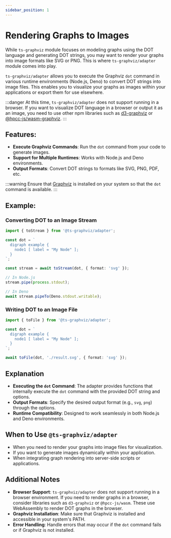 ```yaml
---
sidebar_position: 1
---
```

# Rendering Graphs to Images

While `ts-graphviz` module focuses on modeling graphs using the DOT language and generating DOT strings, you may want to render your graphs into image formats like SVG or PNG. This is where `ts-graphviz/adapter` module comes into play.

`ts-graphviz/adapter` allows you to execute the Graphviz `dot` command in various runtime environments (Node.js, Deno) to convert DOT strings into image files. This enables you to visualize your graphs as images within your applications or export them for use elsewhere.

:::danger
At this time, `ts-graphviz/adapter` does not support running in a browser. If you want to visualize DOT language in a browser or output it as an image, you need to use other npm libraries such as [d3-graphviz](https://www.npmjs.com/package/d3-graphviz) or [@hpcc-js/wasm-graphviz](https://www.npmjs.com/package/@hpcc-js/wasm-graphviz).
:::

## Features:

- **Execute Graphviz Commands**: Run the `dot` command from your code to generate images.
- **Support for Multiple Runtimes**: Works with Node.js and Deno environments.
- **Output Formats**: Convert DOT strings to formats like SVG, PNG, PDF, etc.

:::warning
Ensure that [Graphviz](https://graphviz.org/download/) is installed on your system so that the `dot` command is available.
:::

## Example:

### Converting DOT to an Image Stream

```typescript
import { toStream } from '@ts-graphviz/adapter';

const dot = `
  digraph example {
    node1 [ label = "My Node" ];
  }
`;

const stream = await toStream(dot, { format: 'svg' });

// In Node.js
stream.pipe(process.stdout);

// In Deno
await stream.pipeTo(Deno.stdout.writable);
```

### Writing DOT to an Image File

```typescript
import { toFile } from '@ts-graphviz/adapter';

const dot = `
  digraph example {
    node1 [ label = "My Node" ];
  }
`;

await toFile(dot, './result.svg', { format: 'svg' });
```

## Explanation

- **Executing the `dot` Command**: The adapter provides functions that internally execute the `dot` command with the provided DOT string and options.
- **Output Formats**: Specify the desired output format (e.g., `svg`, `png`) through the options.
- **Runtime Compatibility**: Designed to work seamlessly in both Node.js and Deno environments.

## When to Use `@ts-graphviz/adapter`

- When you need to render your graphs into image files for visualization.
- If you want to generate images dynamically within your application.
- When integrating graph rendering into server-side scripts or applications.

## Additional Notes

- **Browser Support**: `ts-graphviz/adapter` does not support running in a browser environment. If you need to render graphs in a browser, consider libraries such as `d3-graphviz` or `@hpcc-js/wasm`. These use WebAssembly to render DOT graphs in the browser.
- **Graphviz Installation**: Make sure that Graphviz is installed and accessible in your system's PATH.
- **Error Handling**: Handle errors that may occur if the `dot` command fails or if Graphviz is not installed.
